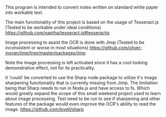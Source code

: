 This program is intended to convert notes written on standard white paper into workable text.

The main functionality of this project is based on the usage of Tesseract.js (Tested to be workable under ideal conditions)
https://github.com/naptha/tesseract.js#tesseractjs

Image processing to assist the OCR is done with Jimp (Tested to be inconsistent or worse in most situations)
https://github.com/oliver-moran/jimp/tree/master/packages/jimp

Note the image processing is left activated since it has a cool looking demonstrative effect, not for its practicality.

It 'could' be converted to use the Sharp node package to utilize it's image sharpening functionality that is currently missing from Jimp.
The limitation being that Sharp needs to run in Node.js and have access to fs. Which would greatly expand the scope of this small weekend project used to learn about image processing.
Test need to be run to see if sharpening and other features of the package would even improve the OCR's ability to read the image.
https://github.com/lovell/sharp